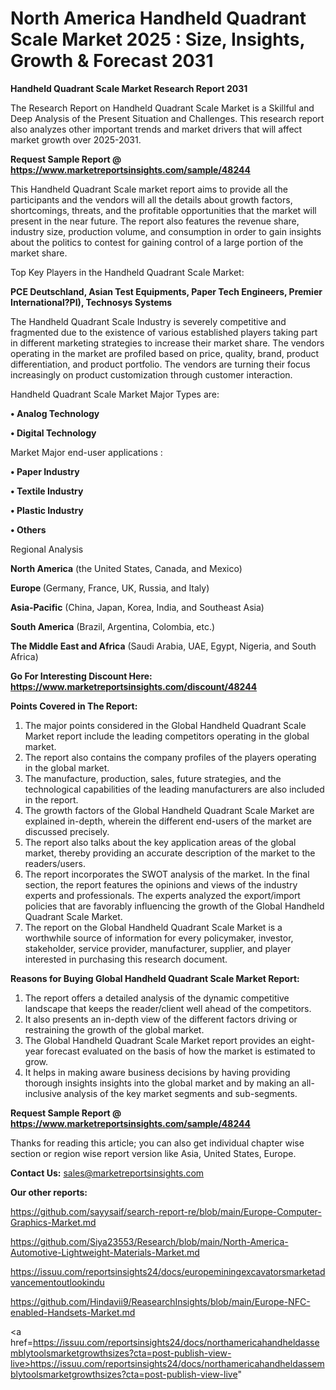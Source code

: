 # North America Handheld Quadrant Scale Market 2025 : Size, Insights, Growth & Forecast 2031

<strong>Handheld Quadrant Scale Market Research Report 2031</strong>

The Research Report on Handheld Quadrant Scale Market is a Skillful and Deep Analysis of the Present Situation and Challenges. This research report also analyzes other important trends and market drivers that will affect market growth over 2025-2031.

<strong>Request Sample Report @ <a href=https://www.marketreportsinsights.com/sample/48244>https://www.marketreportsinsights.com/sample/48244</a></strong>

This Handheld Quadrant Scale market report aims to provide all the participants and the vendors will all the details about growth factors, shortcomings, threats, and the profitable opportunities that the market will present in the near future. The report also features the revenue share, industry size, production volume, and consumption in order to gain insights about the politics to contest for gaining control of a large portion of the market share.

Top Key Players in the Handheld Quadrant Scale Market:

<strong>PCE Deutschland, Asian Test Equipments, Paper Tech Engineers, Premier International?PI), Technosys Systems</strong>

The Handheld Quadrant Scale Industry is severely competitive and fragmented due to the existence of various established players taking part in different marketing strategies to increase their market share. The vendors operating in the market are profiled based on price, quality, brand, product differentiation, and product portfolio. The vendors are turning their focus increasingly on product customization through customer interaction.

Handheld Quadrant Scale Market Major Types are:

<strong>•  Analog Technology

•  Digital Technology</strong>

Market Major end-user applications :

<strong>•  Paper Industry

•  Textile Industry

•  Plastic Industry

•  Others</strong>

Regional Analysis

</u><strong><b>North America</b></strong> (the United States, Canada, and Mexico)

<strong><b>Europe </b></strong>(Germany, France, UK, Russia, and Italy)

<strong><b>Asia-Pacific</b></strong> (China, Japan, Korea, India, and Southeast Asia)

<strong><b>South America</b></strong> (Brazil, Argentina, Colombia, etc.)

<strong><b>The Middle East and Africa</b></strong> (Saudi Arabia, UAE, Egypt, Nigeria, and South Africa)

<strong>Go For Interesting Discount Here: <a href=https://www.marketreportsinsights.com/discount/48244>https://www.marketreportsinsights.com/discount/48244</a></strong>

<strong>Points Covered in The Report:</strong>
<ol>
  <li>The major points considered in the Global Handheld Quadrant Scale Market report include the leading competitors operating in the global market.</li>
  <li>The report also contains the company profiles of the players operating in the global market.</li>
  <li>The manufacture, production, sales, future strategies, and the technological capabilities of the leading manufacturers are also included in the report.</li>
  <li>The growth factors of the Global Handheld Quadrant Scale Market are explained in-depth, wherein the different end-users of the market are discussed precisely.</li>
  <li>The report also talks about the key application areas of the global market, thereby providing an accurate description of the market to the readers/users.</li>
  <li>The report incorporates the SWOT analysis of the market. In the final section, the report features the opinions and views of the industry experts and professionals. The experts analyzed the export/import policies that are favorably influencing the growth of the Global Handheld Quadrant Scale Market.</li>
  <li>The report on the Global Handheld Quadrant Scale Market is a worthwhile source of information for every policymaker, investor, stakeholder, service provider, manufacturer, supplier, and player interested in purchasing this research document.</li>
</ol>
<strong>Reasons for Buying Global Handheld Quadrant Scale Market Report:</strong>

<ol>
  <li>The report offers a detailed analysis of the dynamic competitive landscape that keeps the reader/client well ahead of the competitors.</li>
  <li>It also presents an in-depth view of the different factors driving or restraining the growth of the global market.</li>
  <li>The Global Handheld Quadrant Scale Market report provides an eight-year forecast evaluated on the basis of how the market is estimated to grow.</li>
  <li>It helps in making aware business decisions by having providing thorough insights insights into the global market and by making an all-inclusive analysis of the key market segments and sub-segments.</li>
</ol>
<strong>Request Sample Report @ <a href=https://www.marketreportsinsights.com/sample/48244>https://www.marketreportsinsights.com/sample/48244</a></strong>


Thanks for reading this article; you can also get individual chapter wise section or region wise report version like Asia, United States, Europe.

<strong>Contact Us:</strong>
sales@marketreportsinsights.com

<strong>Our other reports:</strong>

<a href=https://github.com/sayysaif/search-report-re/blob/main/Europe-Computer-Graphics-Market.md>https://github.com/sayysaif/search-report-re/blob/main/Europe-Computer-Graphics-Market.md</a>

<a href=https://github.com/Siya23553/Research/blob/main/North-America-Automotive-Lightweight-Materials-Market.md>https://github.com/Siya23553/Research/blob/main/North-America-Automotive-Lightweight-Materials-Market.md</a>

<a href=https://issuu.com/reportsinsights24/docs/europeminingexcavatorsmarketadvancementoutlookindu>https://issuu.com/reportsinsights24/docs/europeminingexcavatorsmarketadvancementoutlookindu</a>

<a href=https://github.com/Hindavii9/ReasearchInsights/blob/main/Europe-NFC-enabled-Handsets-Market.md>https://github.com/Hindavii9/ReasearchInsights/blob/main/Europe-NFC-enabled-Handsets-Market.md</a>

<a href=https://issuu.com/reportsinsights24/docs/northamericahandheldassemblytoolsmarketgrowthsizes?cta=post-publish-view-live>https://issuu.com/reportsinsights24/docs/northamericahandheldassemblytoolsmarketgrowthsizes?cta=post-publish-view-live</a>"
